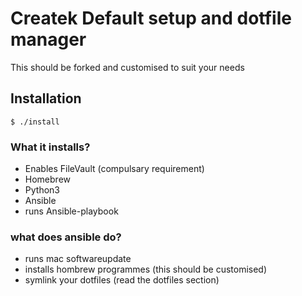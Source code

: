 # Createk Default setup and dotfile manager
This should be forked and customised to suit your needs

## Installation
`$ ./install`

### What it installs?
- Enables FileVault (compulsary requirement)
- Homebrew
- Python3
- Ansible
- runs Ansible-playbook

### what does ansible do?
- runs mac softwareupdate
- installs hombrew programmes (this should be customised)
- symlink your dotfiles (read the dotfiles section)
